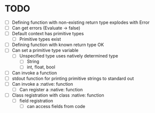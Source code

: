 # TODO

- [ ] Defining function with non-existing return type explodes with Error
- [ ] Can get errors (Evaluate -> false)
- [ ] Default context has primitive types
  - [ ] Primitive types exist
- [ ] Defining function with known return type OK
- [ ] Can set a primitive type variable
  - [ ] Unspecified type uses natively determined type
    - [ ] String
    - [ ] int, float, bool
- [ ] Can invoke a function
- [ ] stdout function for printing primitive strings to standard out
- [ ] Can invoke a :native: function
    - [ ] Can register a :native: function
- [ ] Class registration with class :native: function
  - [ ] field registration
    - [ ] can access fields from code